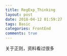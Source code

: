 ```yaml
---
title: RegExp_Thinking
layout: post
date: 2018-04-12 01:59:27
tags: Basic
categories: FrontEnd
comments: true
---
```


关于正则，资料看过很多